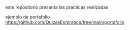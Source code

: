 este repositorio presenta las practicas realizadas 

ejemplo de portafolio
https://github.com/QuizasEs/pratice/tree/main/portafolio
